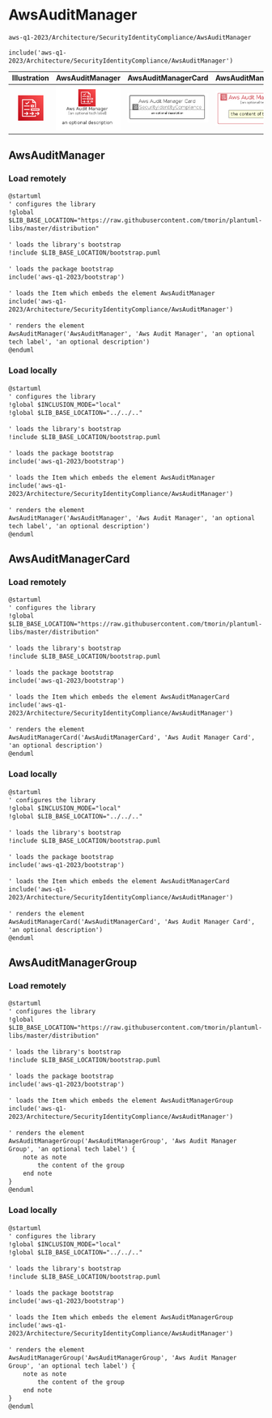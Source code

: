 # AwsAuditManager


```text
aws-q1-2023/Architecture/SecurityIdentityCompliance/AwsAuditManager
```

```text
include('aws-q1-2023/Architecture/SecurityIdentityCompliance/AwsAuditManager')
```



| Illustration | AwsAuditManager | AwsAuditManagerCard | AwsAuditManagerGroup |
| :---: | :---: | :---: | :---: |
| ![illustration for Illustration](../../../aws-q1-2023/Architecture/SecurityIdentityCompliance/AwsAuditManager.png) | ![illustration for AwsAuditManager](../../../aws-q1-2023/Architecture/SecurityIdentityCompliance/AwsAuditManager.Local.png) | ![illustration for AwsAuditManagerCard](../../../aws-q1-2023/Architecture/SecurityIdentityCompliance/AwsAuditManagerCard.Local.png) | ![illustration for AwsAuditManagerGroup](../../../aws-q1-2023/Architecture/SecurityIdentityCompliance/AwsAuditManagerGroup.Local.png) |




## AwsAuditManager

### Load remotely
```plantuml
@startuml
' configures the library
!global $LIB_BASE_LOCATION="https://raw.githubusercontent.com/tmorin/plantuml-libs/master/distribution"

' loads the library's bootstrap
!include $LIB_BASE_LOCATION/bootstrap.puml

' loads the package bootstrap
include('aws-q1-2023/bootstrap')

' loads the Item which embeds the element AwsAuditManager
include('aws-q1-2023/Architecture/SecurityIdentityCompliance/AwsAuditManager')

' renders the element
AwsAuditManager('AwsAuditManager', 'Aws Audit Manager', 'an optional tech label', 'an optional description')
@enduml
```

### Load locally
```plantuml
@startuml
' configures the library
!global $INCLUSION_MODE="local"
!global $LIB_BASE_LOCATION="../../.."

' loads the library's bootstrap
!include $LIB_BASE_LOCATION/bootstrap.puml

' loads the package bootstrap
include('aws-q1-2023/bootstrap')

' loads the Item which embeds the element AwsAuditManager
include('aws-q1-2023/Architecture/SecurityIdentityCompliance/AwsAuditManager')

' renders the element
AwsAuditManager('AwsAuditManager', 'Aws Audit Manager', 'an optional tech label', 'an optional description')
@enduml
```

## AwsAuditManagerCard

### Load remotely
```plantuml
@startuml
' configures the library
!global $LIB_BASE_LOCATION="https://raw.githubusercontent.com/tmorin/plantuml-libs/master/distribution"

' loads the library's bootstrap
!include $LIB_BASE_LOCATION/bootstrap.puml

' loads the package bootstrap
include('aws-q1-2023/bootstrap')

' loads the Item which embeds the element AwsAuditManagerCard
include('aws-q1-2023/Architecture/SecurityIdentityCompliance/AwsAuditManager')

' renders the element
AwsAuditManagerCard('AwsAuditManagerCard', 'Aws Audit Manager Card', 'an optional description')
@enduml
```

### Load locally
```plantuml
@startuml
' configures the library
!global $INCLUSION_MODE="local"
!global $LIB_BASE_LOCATION="../../.."

' loads the library's bootstrap
!include $LIB_BASE_LOCATION/bootstrap.puml

' loads the package bootstrap
include('aws-q1-2023/bootstrap')

' loads the Item which embeds the element AwsAuditManagerCard
include('aws-q1-2023/Architecture/SecurityIdentityCompliance/AwsAuditManager')

' renders the element
AwsAuditManagerCard('AwsAuditManagerCard', 'Aws Audit Manager Card', 'an optional description')
@enduml
```

## AwsAuditManagerGroup

### Load remotely
```plantuml
@startuml
' configures the library
!global $LIB_BASE_LOCATION="https://raw.githubusercontent.com/tmorin/plantuml-libs/master/distribution"

' loads the library's bootstrap
!include $LIB_BASE_LOCATION/bootstrap.puml

' loads the package bootstrap
include('aws-q1-2023/bootstrap')

' loads the Item which embeds the element AwsAuditManagerGroup
include('aws-q1-2023/Architecture/SecurityIdentityCompliance/AwsAuditManager')

' renders the element
AwsAuditManagerGroup('AwsAuditManagerGroup', 'Aws Audit Manager Group', 'an optional tech label') {
    note as note
        the content of the group
    end note
}
@enduml
```

### Load locally
```plantuml
@startuml
' configures the library
!global $INCLUSION_MODE="local"
!global $LIB_BASE_LOCATION="../../.."

' loads the library's bootstrap
!include $LIB_BASE_LOCATION/bootstrap.puml

' loads the package bootstrap
include('aws-q1-2023/bootstrap')

' loads the Item which embeds the element AwsAuditManagerGroup
include('aws-q1-2023/Architecture/SecurityIdentityCompliance/AwsAuditManager')

' renders the element
AwsAuditManagerGroup('AwsAuditManagerGroup', 'Aws Audit Manager Group', 'an optional tech label') {
    note as note
        the content of the group
    end note
}
@enduml
```

